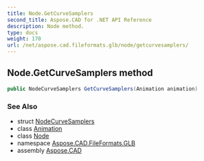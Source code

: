 ```yaml
---
title: Node.GetCurveSamplers
second_title: Aspose.CAD for .NET API Reference
description: Node method. 
type: docs
weight: 170
url: /net/aspose.cad.fileformats.glb/node/getcurvesamplers/
---
```

## Node.GetCurveSamplers method

```csharp
public NodeCurveSamplers GetCurveSamplers(Animation animation)
```

### See Also

* struct [NodeCurveSamplers](../../nodecurvesamplers/)
* class [Animation](../../animation/)
* class [Node](../)
* namespace [Aspose.CAD.FileFormats.GLB](../../node/)
* assembly [Aspose.CAD](../../../)



